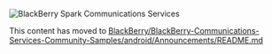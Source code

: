 ![BlackBerry Spark Communications Services](https://developer.blackberry.com/files/bbm-enterprise/documents/guide/resources/images/bnr-bbm-enterprise-sdk-title.png)

This content has moved to [BlackBerry/BlackBerry-Communications-Services-Community-Samples/android/Announcements/README.md](https://github.com/BlackBerry/BlackBerry-Communications-Services-Community-Samples/android/Announcements/README.md)
